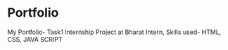# Portfolio
My Portfolio- Task1 Internship Project at Bharat Intern, Skills used- HTML, CSS, JAVA SCRIPT
